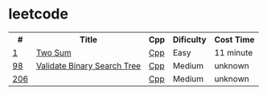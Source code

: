 # leetcode
<table>
 <tr>
  <th>#</th>
  <th>Title</th>
  <th>Cpp</th>
  <th>Dificulty</th>
  <th>Cost Time</th>
 </tr>
 
 <tr>
  <td><a href="https://github.com/eva0717/leetcode/tree/main/1.%20Two%20Sum">1</a></td>
  <td><a href="https://leetcode.com/problems/two-sum/">Two Sum</a></td>
  <td><a href="https://github.com/eva0717/leetcode/blob/d2068f3e1d95ed810a656d3ae466b4f3fa430aed/1.%20Two%20Sum/twoSum.cpp">Cpp</a></td>
  <td>Easy</td>
  <td>11 minute</td>
 </tr>
 
 <tr>
  <td><a href="https://github.com/eva0717/leetcode/tree/main/98.%20Validate%20Binary%20Search">98</a></td>
  <td><a href="https://leetcode.com/problems/validate-binary-search-tree/">Validate Binary Search Tree</a></td>
  <td><a href="https://github.com/eva0717/leetcode/blob/main/98.%20Validate%20Binary%20Search/validateBinarySearchTree.cpp">Cpp</a></td>
  <td>Medium</td>
  <td>unknown</td>
 </tr>
 
 <tr>
  <td><a href="leetcode/206. Reverse Linked List at main · eva0717/leetcode (github.com)">206</a></td>
  <td><a href="https://leetcode.com/problems/reverse-linked-list/"Reverse Linked List</a></td>
  <td><a href="leetcode/reverseLinkedList.cpp at main · eva0717/leetcode (github.com)">Cpp</a></td>
  <td>Medium</td>
  <td>unknown</td>
 </tr>
</table>
